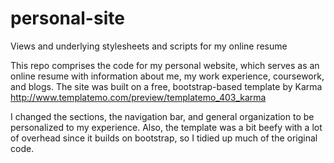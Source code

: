 personal-site
=============

Views and underlying stylesheets and scripts for my online resume

This repo comprises the code for my personal website, which serves as an online resume
with information about me, my work experience, coursework, and blogs. The site was built
on a free, bootstrap-based template by Karma http://www.templatemo.com/preview/templatemo_403_karma

I changed the sections, the navigation bar, and general organization to be personalized
to my experience. Also, the template was a bit beefy with a lot of overhead since it builds on
bootstrap, so I tidied up much of the original code.

